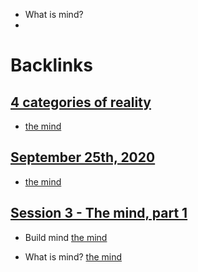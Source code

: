 - What is mind?
- 

# Backlinks
## [4 categories of reality](<4 categories of reality.md>)
- [the mind](<the mind.md>)

## [September 25th, 2020](<September 25th, 2020.md>)
- [the mind](<the mind.md>)

## [Session 3 - The mind, part 1](<Session 3 - The mind, part 1.md>)
- Build mind [the mind](<the mind.md>)

- What is mind? [the mind](<the mind.md>)

